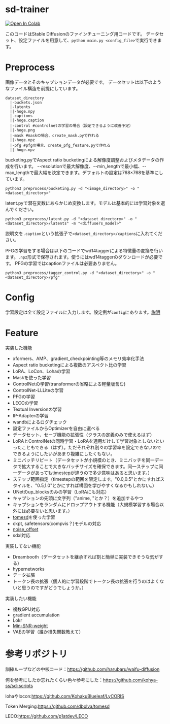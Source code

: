 # sd-trainer
[![Open In Colab](https://colab.research.google.com/assets/colab-badge.svg)](https://colab.research.google.com/github/laksjdjf/sd-trainer/blob/main/sd_trainer_tutorial.ipynb)

このコードはStable Diffusionのファインチューニング用コードです。
データセット、設定ファイルを用意して、```python main.py <config_file>```で実行できます。
# Preprocess
画像データとそのキャプションデータが必要です。
データセットは以下のようなファイル構造を前提にしています。
```
dataset_directory
  |-buckets.json
  |-latents
  ||-hoge.npy
  |-captions
  ||-hoge.caption
  |-control #controlnetの学習の場合（設定できるように改善予定）
  ||-hoge.png
  |-mask #maskの場合、create_mask.pyで作れる
  ||-hoge.npz
  |-pfg #pfgの場合、create_pfg_feature.pyで作れる
  ||-hoge.npz
```

bucketing.pyでAspect ratio bucketingによる解像度調整およびメタデータの作成を行います。
--resolutionで最大解像度、--min_lengthで最小幅、--max_lengthで最大幅を決定できます。デフォルトの設定は768×768を基準にしています。
```
python3 preprocess/bucketing.py -d "<image_directory>" -o "<dataset_directory>"
```

latent.pyで潜在変数にあらかじめ変換します。モデルは基本的には学習対象を選んでください。
```
python3 preprocess/latent.py -d "<dataset_directory>" -o "<dataset_directory>/latents" -m "<diffusers_model>"
```

説明文を```.caption```という拡張子で`<dataset_directory>/captions`に入れてください。

PFGの学習をする場合は以下のコードでwd14taggerによる特徴量の変換を行います。```.npz```形式で保存されます。使うにはwd14taggerのダウンロードが必要です。
PFGの学習ではcaptionファイルは必要ありません。
```
python3 preprocess/tagger_control.py -d "<dataset_directory>" -o "<dataset_directory>/pfg"
```

# Config
学習設定は全て設定ファイルに入力します。設定例が```config```にあります。[説明](config/README.md)

# Feature
実装した機能
+ xformers、AMP、gradient_checkpointing等のメモリ効率化手法
+ Aspect ratio bucketingによる複数のアスペクト比の学習
+ LoRA、LoCon、Lohaの学習
+ Maskを使った学習
+ ControlNetの学習(transformerの省略による軽量版含む)
+ ControlNet-LLLiteの学習
+ PFGの学習
+ LECOの学習
+ Textual Inversionの学習
+ IP-Adapterの学習
+ wandbによるログチェック
+ 設定ファイルからOptimizerを自由に選べる
+ データセット、セーブ機能の拡張性（クラスの定義のみで使えるはず）
+ LoRAとControlNetの同時学習・LoRAを適用だけして学習対象としないといったこともできる（はず）。ただそれぞれ別々の学習率を設定できないのでできるようにしたいがあまり複雑にしたくもない。
+ ミニバッチリピート（データセットが小規模のとき、ミニバッチを同一データで拡大することで大きなバッチサイズを確保できます。同一ステップに同一データがあってもtimestepが違うので多少意味はあると思います。）
+ ステップ範囲指定（timestepの範囲を限定します。"0.0,0.5"とかにすればスタイルを、"0.5,1.0"とかにすれば構図を学びやすくなるかもしれない。）
+ UNetのup_blocksのみの学習（LoRAにも対応）
+ キャプションの先頭に文字列（"anime, "とか？）を追加するやつ
+ キャプションをランダムにドロップアウトする機能（大規模学習する場合以外には必要ないと思います。）
+ [tomesd](https://github.com/dbolya/tomesd)を使った学習
+ ckpt, safetensors(compvis？)モデルの対応
+ [noise_offset](https://www.crosslabs.org/blog/diffusion-with-offset-noise)
+ sdxl対応

実装してない機能
+ Dreambooth（データセットを継承すれば割と簡単に実装できそうな気がする）
+ hypernetworks
+ データ拡張
+ トークン長の拡張（個人的に学習段階でトークン長の拡張を行うのはよくないと思うのですがどうでしょうか。）

実装したい機能
+ 複数GPU対応
+ gradient accumulation
+ Lokr
+ [Min-SNR-weight](https://github.com/TiankaiHang/Min-SNR-Diffusion-Training)
+ VAEの学習（誰か損失関数教えて）


# 参考リポジトリ
訓練ループなどの中核コード：https://github.com/harubaru/waifu-diffusion

何を参考にしたか忘れたくらい色々参考にした：https://github.com/kohya-ss/sd-scripts

lohaやlocon:https://github.com/KohakuBlueleaf/LyCORIS

Token Merging:https://github.com/dbolya/tomesd

LECO:https://github.com/p1atdev/LECO

